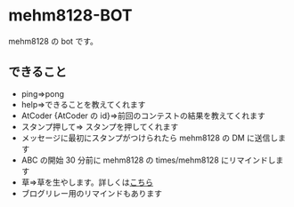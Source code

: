 # mehm8128-BOT

mehm8128 の bot です。

## できること

- ping=>pong
- help=>できることを教えてくれます
- AtCoder {AtCoder の id}=>前回のコンテストの結果を教えてくれます
- スタンプ押して=> スタンプを押してくれます
- メッセージに最初にスタンプがつけられたら mehm8128 の DM に送信します
- ABC の開始 30 分前に mehm8128 の times/mehm8128 にリマインドします
- 草=>草を生やします。詳しくは[こちら](//q.trap.jp/messages/9d067e64-3e51-40d1-8e48-7d69b54d205e)
- ブログリレー用のリマインドもあります
